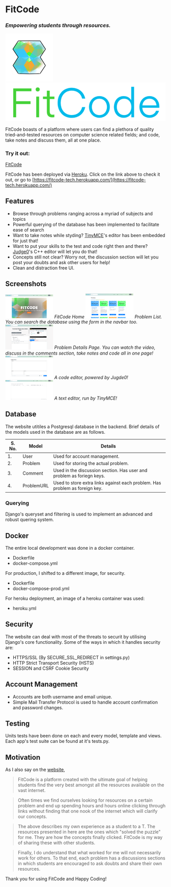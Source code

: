 # FitCode
### _Empowering students through resources._

<p align="left">
  <img src="static/img/logo.png" width="150" title="FitCode">
  <img src="static/img/FitCode-Logo_.png" title="FitCode">
</p>

FitCode boasts of a platform where users can find a plethora of quality tried-and-tested resources on computer science related fields; and code, take notes and discuss them, all at one place.
### Try it out:
[FitCode](https://fitcode-tech.herokuapp.com/)

FitCode has been deployed via [Heroku](https://dashboard.heroku.com/). Click on the link above to check it out, or go to [https://fitcode-tech.herokuapp.com/](https://fitcode-tech.herokuapp.com/)
## Features

- Browse through problems ranging across a myriad of subjects and topics
- Powerful querying of the database has been implemented to facilitate ease of search
- Want to take notes while styding? [TinyMCE](https://www.tiny.cloud/)'s editor has been embedded for just that!
- Want to put your skills to the test and code right then and there? [Judge0](https://judge0.com/)'s C++ editor will let you do that!
- Concepts still not clear? Worry not, the discussion section will let you post your doubts and ask other users for help!
- Clean and distraction free UI.

## Screenshots
<p>
  <img src="screenshots/home.png" width="150" title="home">
  <em>FitCode Home</em>
  <img src="screenshots/problemList.png" width="150" title="list">
  <em>Problem List. You can search the database using the form in the navbar too.</em>
  <img src="screenshots/problemDetail.png" width="150" title="details">
  <em>Problem Details Page. You can watch the video, discuss in the comments section, take notes and code all in one page!</em>
  <img src="screenshots/code.png" width="150" title="details">
  <em>A code editor, powered by Jugde0!</em>
  <img src="screenshots/text.png" width="150" title="details">
  <em>A text editor, run by TinyMCE!</em>
</p>

## Database

The website utitiles a Postgresql database in the backend.
Brief details of the models used in the database are as follows.

| S. No. | Model  | Details
| ------ | ------ | -----
| 1. | User | Used for account management.
| 2. | Problem| Used for storing the actual problem.
| 3. | Comment | Used in the discussion section. Has user and problem as foriegn keys.
| 4. | ProblemURL | Used to store extra links against each problem. Has problem as foreign key.

### Querying
Django's queryset and filtering is used to implement an advanced and robust quering system.

## Docker

The entire local development was done in a docker container.
 - Dockerfile
 - docker-compose.yml

For production, I shifted to a different image, for security.
- Dockerfile
- docker-compose-prod.yml

For heroku deployment, an image of a heroku container was used:
- heroku.yml

## Security
The website can deal with most of the threats to securit by utilising Django's core functionality. Some of the ways in which it handles security are:
- HTTPS/SSL (By SECURE_SSL_REDIRECT in settings.py)
- HTTP Strict Transport Security (HSTS)
- SESSION and CSRF Cookie Security

## Account Management
- Accounts are both username and email unique.
- Simple Mail Transfer Protocol is used to handle account confirmation and password changes.

## Testing
Units tests have been done on each and every model, template and views. Each app's test suite can be found at it's tests.py.

## Motivation
 As I also say on the [website](https://fitcode-tech.herokuapp.com/about/), 

> FitCode is a platform created with the ultimate goal of helping students find the very best amongst all the resources available on the vast internet.

> Often times we find ourselves looking for resources on a certain problem and end up spending hours and hours online clicking through links without finding that one nook of the internet which will clarify our concepts.

> The above describes my own experience as a student to a T. The resources presented in here are the ones which "solved the puzzle" for me. They are how the concepts finally clicked. FitCode is my way of sharing these with other students.

> Finally, I do understand that what worked for me will not necessarily work for others. To that end, each problem has a discussions sections in which students are encouraged to ask doubts and share their own resources.

Thank you for using FitCode and Happy Coding!
